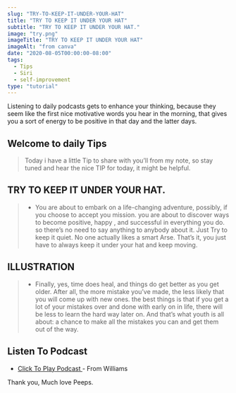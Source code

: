 ```yaml
---
slug: "TRY-TO-KEEP-IT-UNDER-YOUR-HAT"
title: "TRY TO KEEP IT UNDER YOUR HAT"
subtitle: "TRY TO KEEP IT UNDER YOUR HAT."
image: "try.png"
imageTitle: "TRY TO KEEP IT UNDER YOUR HAT"
imageAlt: "from canva"
date: "2020-08-05T00:00:00-08:00"
tags:
  - Tips
  - Siri
  - self-improvement
type: "tutorial"
---
```



Listening to daily podcasts gets to enhance your thinking, because they seem like the first nice motivative words you hear in the morning, that gives you a sort of energy to be positive in that day and the latter days.

## Welcome to daily Tips 

 
>Today i have a little Tip to share with you’ll from my note, so stay tuned and hear the nice TIP for today, it might be helpful.


## TRY TO KEEP IT UNDER YOUR HAT.

> - You are about to embark on a life-changing adventure, possibly, if you choose to accept you mission. you are about to discover ways to become positive, happy , and successful in everything you do. so there’s no need to say anything to anybody about it. Just Try to keep it quiet. No one actually likes a smart Arse. That’s it, you just have to always keep it under your hat and keep moving.


## ILLUSTRATION

> - Finally, yes, time does heal, and things do get better as you get older. After all, the more mistake you’ve made, the less likely that you will come up with new ones. the best things is that if you get a lot of your mistakes over and done with early on in life, there will be less to learn the hard way later on. And that’s what youth is all about: a chance to make all the mistakes you can and get them out of the way.


## Listen To Podcast

- [ Click To Play Podcast ](https://anchor.fm/boobaeblog/episodes/Why-You-Should-Keep-It-Under-Your-Hat-ehn32h) - From Williams

Thank you, Much love Peeps.


